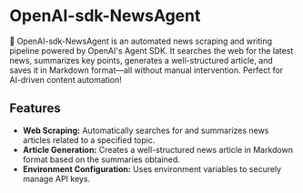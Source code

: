 # OpenAI-sdk-NewsAgent
🚀 OpenAI-sdk-NewsAgent is an automated news scraping and writing pipeline powered by OpenAI's Agent SDK. It searches the web for the latest news, summarizes key points, generates a well-structured article, and saves it in Markdown format—all without manual intervention. Perfect for AI-driven content automation!

## Features
- **Web Scraping:** Automatically searches for and summarizes news articles related to a specified topic.
- **Article Generation:** Creates a well-structured news article in Markdown format based on the summaries obtained.
- **Environment Configuration:** Uses environment variables to securely manage API keys.

